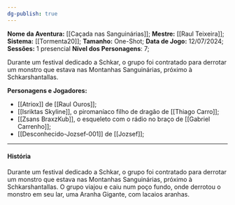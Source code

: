 ```yaml
---
dg-publish: true
---
```

**Nome da Aventura:** [[Caçada nas Sanguinárias]];
**Mestre:** [[Raul Teixeira]];
**Sistema:**  [[Tormenta20]];
**Tamanho:** One-Shot;
**Data de Jogo:** 12/07/2024;
**Sessões:** 1 presencial
**Nível dos Personagens**: 7;

Durante um festival dedicado a Schkar, o grupo foi contratado para derrotar um monstro que estava nas Montanhas Sanguinárias, próximo à Schkarshantallas.

**Personagens e Jogadores:**
- [[Atriox]] de [[Raul Ouros]];
- [[Isriktas Skyline]], o piromaníaco filho de dragão de [[Thiago Carro]];
- [[Zsans BraxzKub]], o esqueleto com o rádio no braço de [[Gabriel Carrenho]];
- [[Desconhecido-Jozsef-001]] de [[Jozsef]];
---
#### História
Durante um festival dedicado a Schkar, o grupo foi contratado para derrotar um monstro que estava nas Montanhas Sanguinárias, próximo à Schkarshantallas.
O grupo viajou e caiu num poço fundo, onde derrotou o monstro em seu lar, uma Aranha Gigante, com lacaios aranhas.